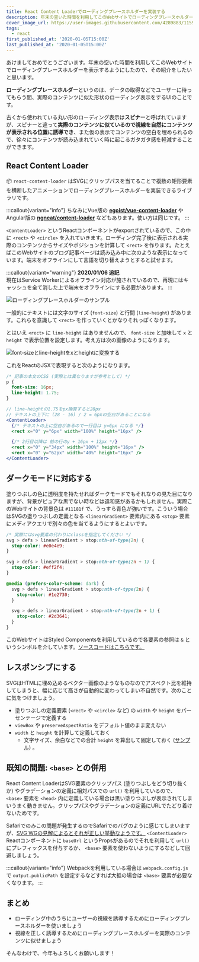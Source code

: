 ```yaml
---
title: React Content Loaderでローディングプレースホルダーを実装する
description: 年末の空いた時間を利用してこのWebサイトでローディングプレースホルダーを表示するようにしたので、その紹介をしたいと思います。
cover_image_url: https://user-images.githubusercontent.com/4289883/115946023-62c1e280-a473-11eb-825c-e3a3624f9ad0.png
tags:
  - react
first_published_at: '2020-01-05T15:00Z'
last_published_at: '2020-01-05T15:00Z'
---
```

あけましておめでとうございます。年末の空いた時間を利用してこのWebサイトでローディングプレースホルダーを表示するようにしたので、その紹介をしたいと思います。

**ローディングプレースホルダー**というのは、データの取得などでユーザーに待ってもらう間、実際のコンテンツに似た形状のローディング表示をするUIのことです。

古くから使われている丸い形のローディング表示は**スピナー**と呼ばれていますが、スピナーと違って**実際のコンテンツに似ているので視線を自然にコンテンツが表示される位置に誘導でき**、また仮の表示でコンテンツの空白を埋められるので、徐々にコンテンツが読み込まれていく時に起こるガタガタ感を軽減することができます。

## React Content Loader
📦 `react-content-loader` はSVGにクリップパスを当てることで複数の矩形要素を横断したアニメーションでローディングプレースホルダーを実装できるライブラリです。

[](https://github.com/danilowoz/react-content-loader)

:::callout{variant="info"}
ちなみにVue版の **[egoist/vue-content-loader](https://github.com/egoist/vue-content-loader)** やAngular版の **[ngneat/content-loader](https://github.com/ngneat/content-loader)** などもあります。使い方は同じです。
:::

`<ContentLoader>` というReactコンポーネントがexportされているので、この中に `<rect>` や `<circle>` を入れていきます。ローディング完了後に表示される実際のコンテンツからサイズやポジションを計算して `<rect>` を作ります。たとえばこのWebサイトのブログ記事ページは読み込み中に次のような表示になっています。端末をオフラインにして言語を切り替えようとすると試せます。

:::callout{variant="warning"}
**2020/01/06 追記**  
現在はService Workerによるオフライン対応が施されているので、再現にはキャッシュを全て消した上で端末をオフラインにする必要があります。
:::

![ローディングプレースホルダーのサンプル](https://user-images.githubusercontent.com/4289883/115946079-b2081300-a473-11eb-94ec-54c1212b98cd.png)

一般的にテキストには文字のサイズ (`font-size`) と行間 (`line-height`) があります。これらを意識して `<rect>` を作っていくとかなりそれっぽくなります。

とはいえ `<rect>` に `line-height` はありませんので、 `font-size` と加味して `x` と `height` で表示位置を設定します。考え方は次の画像のようになります。

![font-sizeとline-heightをxとheightに変換する](https://user-images.githubusercontent.com/4289883/115946091-c4824c80-a473-11eb-83a6-3bddf8129bdd.png)

これをReactのJSXで表現すると次のようになります。

```css
/* 記事の本文のCSS (実際とは異なりますが参考として) */
p {
  font-size: 16px;
  line-height: 1.75;
}
```

```jsx
// line-heightの1.75をpx換算すると28px
// テキストの上下に (28 - 16) / 2 = 6pxの空白があることになる
<ContentLoader>
  {/* テキストの上に空白があるので一行目は y=6px になる */}
  <rect x="0" y="6px" width="100%" height="16px" />

  {/* 2行目以降は 前の行のy + 16px + 12px */}
  <rect x="0" y="34px" width="100%" height="16px" />
  <rect x="0" y="62px" width="40%" height="16px" />
</ContentLoader>
```

## ダークモードに対応する
塗りつぶしの色に透明度を持たせればダークモードでもそれなりの見た目になりますが、背景がピュアな黒でない時などは違和感があるかもしれません。実際このWebサイトの背景色は `#11181f` で、うっすら青色が強いです。こういう場合はSVGの塗りつぶしの定義となる `<linearGradient>` 要素内にある `<stop>` 要素にメディアクエリで別々の色を当てるようにするとよいです。

```css
/* 実際にはsvg要素の代わりにclassを指定してください */
svg > defs > linearGradient > stop:nth-of-type(2n) {
  stop-color: #e0e4e9;
}

svg > defs > linearGradient > stop:nth-of-type(2n + 1) {
  stop-color: #eff2f4;
}

@media (prefers-color-scheme: dark) {
  svg > defs > linearGradient > stop:nth-of-type(2n) {
    stop-color: #1e2730;
  }

  svg > defs > linearGradient > stop:nth-of-type(2n + 1) {
    stop-color: #2d3641;
  }
}
```

このWebサイトはStyled Componentsを利用しているので各要素の参照は `&` というシンボルを介しています。[ソースコードはこちらです。](https://github.com/axross/kohei.dev/blob/4b3e3308a451f6445b88571895037b5624ce220b/common/components/ContentLoader.tsx#L34-L54)

## レスポンシブにする
SVGはHTMLに埋め込めるベクター画像のようなものなのでアスペクト比を維持してしまうと、幅に応じて高さが自動的に変わってしまい不自然です。次のことに気をつけましょう。

- 塗りつぶしの定義要素 (`<rect>` や `<circle>` など) の `width` や `height` をパーセンテージで定義する
- `viewBox` や `preserveAspectRatio` をデフォルト値のまま変えない
- `width` と `height` を計算して定義しておく
	- 文字サイズ、余白などでの合計 `height` を算出して固定しておく ([サンプル](https://github.com/axross/kohei.dev/blob/4b3e3308a451f6445b88571895037b5624ce220b/common/pages/BlogPostPage/ArticleLoader.tsx#L40-L47)) 。

## 既知の問題: `<base>` との併用
React Content LoaderはSVG要素のクリップパス (塗りつぶしをどう切り抜くか) やグラデーションの定義に相対パスでの `url()` を利用しているので、 `<base>` 要素を `<head>` 内に定義している場合は黒い塗りつぶしが表示されてしまいうまく動きません。クリップパスやグラデーションの定義にURLでたどり着けないためです。

Safariでのみこの問題が発生するのでSafariでのバグのように感じてしまいますが、[SVG WGの見解によるとそれが正しい挙動なようです。](https://www.w3.org/2015/08/25-svg-minutes.html#item08) `<ContentLoader>` Reactコンポーネントに `baseUrl` というPropsがあるのでそれを利用して `url()` にプレフィックスを付与するか、 `<base>` 要素を使わないようにするなどして回避しましょう。

:::callout{variant="info"}
Webpackを利用している場合は `webpack.config.js` で `output.publicPath` を設定するなどすれば大抵の場合は `<base>` 要素が必要なくなります。
:::

## まとめ
- ローディング中のうちにユーザーの視線を誘導するためにローディングプレースホルダーを使いましょう
- 視線を正しく誘導するためにローディングプレースホルダーを実際のコンテンツに似せましょう

そんなわけで、今年もよろしくお願いします！
